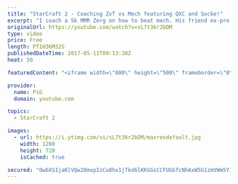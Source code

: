 ```yaml
---
title: "StarCraft 2 - Coaching ZvT vs Mech featuring QXC and Socke!"
excerpt: "I coach a 5k MMR Zerg on how to beat mech. His friend ex-pro QXC comes on the call to help out and plays a match vs him as well! Ex protoss pro Socke also helps us out as his first opponent! -- Watch live at https://www.twitch.tv/x5_pig"
originalUrl: https://youtube.com/watch?v=sL7t36r2bDM
type: video
price: Free
length: PT1H36M32S
publishedDateTime: 2017-05-11T09:13:38Z
heat: 50

featuredContent: "<iframe width=\"800\" height=\"500\" frameborder=\"0\" src=\"https://www.youtube.com/embed/sL7t36r2bDM\" allow=\"accelerometer; autoplay; encrypted-media; gyroscope; picture-in-picture\" allowfullscreen></iframe>"

provider:
  name: PiG
  domain: youtube.com

topics:
  - StarCraft 2

images:
  - url: https://i.ytimg.com/vi/sL7t36r2bDM/maxresdefault.jpg
    width: 1280
    height: 720
    isCached: true

secured: "OwbXS1jaKlVQw28mxpIzCu8hx1jTkd6lKKGGsCCFUGGfcNhAxW5G1zmVWm5YI0sLCqU6bnjTRpJpfX5wcwULlK/vySvGWHpna7xbwS5GpHbr3VUxlGuHZJozBDZPdtFa+KuIRmCaTehwcpKG1ZC7EM+oLSgFyTfUgPqWNjzIeH6MfP2/UcOUFlD7woAfOEc/c75FGtg3NJPPO0APBMNdWcAxNJyNgepUPt7pdLfInNQeSlUMRREOMFJXsEy5pNqPozdes8Nenb3+LLE5d7z8dU6BrxjoYqpeFNB/pMqCIiTLHl9vpd2mvNd3ECLdgJwi15TK2SOfHbe2zXsL1Au+t4Zse5jCZfDGled4na756kkpBHeNX1N0eBM5BF+cXq/+4w8WTOB6n9vheZ7u6OpNyc6SRfzvESpZ7Fez2FlXlqs=;lnhWiCwHe8ixb7A3LQ3kvQ=="
---
```


